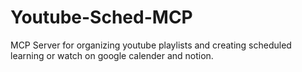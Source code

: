 # Youtube-Sched-MCP
MCP Server for organizing youtube playlists and creating scheduled learning or watch  on google calender and notion. 
